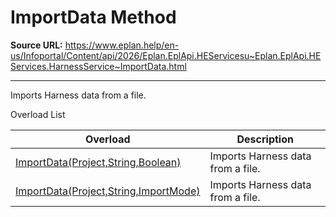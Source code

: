 # ImportData Method

**Source URL:** https://www.eplan.help/en-us/Infoportal/Content/api/2026/Eplan.EplApi.HEServicesu~Eplan.EplApi.HEServices.HarnessService~ImportData.html

---

Imports Harness data from a file.

Overload List

| Overload | Description |
| --- | --- |
| [ImportData(Project,String,Boolean)](Eplan.EplApi.HEServicesu~Eplan.EplApi.HEServices.HarnessService~ImportData(Project,String,Boolean).html) | Imports Harness data from a file. |
| [ImportData(Project,String,ImportMode)](Eplan.EplApi.HEServicesu~Eplan.EplApi.HEServices.HarnessService~ImportData(Project,String,ImportMode).html) | Imports Harness data from a file. |

